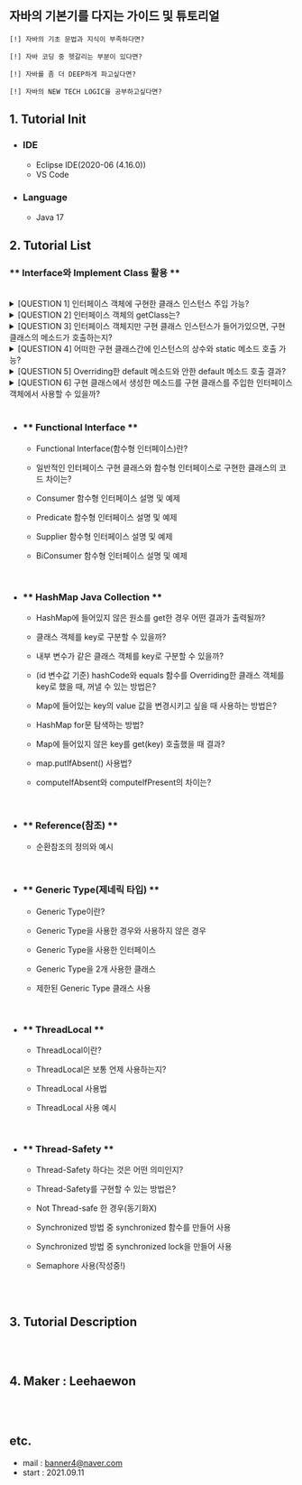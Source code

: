 ## 자바의 기본기를 다지는 가이드 및 튜토리얼

    [!] 자바의 기초 문법과 지식이 부족하다면?

    [!] 자바 코딩 중 헷갈리는 부분이 있다면?

    [!] 자바를 좀 더 DEEP하게 파고싶다면?

    [!] 자바의 NEW TECH LOGIC을 공부하고싶다면?

## 1. Tutorial Init

-   ### IDE
    -   Eclipse IDE(2020-06 (4.16.0))
    -   VS Code
-   ### Language
    -   Java 17

## 2. Tutorial List

### ** Interface와 Implement Class 활용 **
<br>
<details>
  <summary>  [QUESTION 1] 인터페이스 객체에 구현한 클래스 인스턴스 주입 가능?</summary>
  <br>
  <p>[ANSWER] 가능!</p>
</details>
<details>
  <summary>  [QUESTION 2] 인터페이스 객체의 getClass는?</summary>
    <br>
  <p>[ANSWER] samsungPhone 객체는 class interfaceSample.Samsung 클래스 입니다. <br>
[ANSWER] iPhone 객체는 class interfaceSample.IPhone 클래스 입니다.</p>
</details>
<details>
  <summary>  [QUESTION 3] 인터페이스 객체지만 구현 클래스 인스턴스가 들어가있으면, 구현 클래스의 메소드가 호출하는지?</summary>
    <br>
  <p>RESULT(samsung) : class interfaceSample.Samsung의 전화 메소드 호출!<br>
RESULT(ihpone) : class interfaceSample.IPhone의 전화 메소드 호출!
[ANSWER] 정상 호출됨!<br>
[ANSWER] iPhone 객체는 class interfaceSample.IPhone 클래스 입니다.</p>
</details>
<details>
  <summary>  [QUESTION 4] 어떠한 구현 클래스간에 인스턴스의 상수와 static 메소드 호출 가능?</summary>
    <br>
  <p>[!] 상수 호출<br>
samsung's TYPE : ELECTRONIC<br>
iPhone's TYPE : ELECTRONIC<br>
[!] static 메소드 호출<br>
samsung's telNo : X<br>
iPhone's telNo :  X<br>
SmartPhone's telNo : 010-1111-2222<br>
[ANSWER] 인터페이스 클래스로만 호출 가능(static 이니까)<br>
RESULT(ihpone) : class interfaceSample.IPhone의 전화 메소드 호출!<br>
[ANSWER] 정상 호출됨!<br>
[ANSWER] iPhone 객체는 class interfaceSample.IPhone 클래스 입니다.</p>
</details>
<details>
  <summary>  [QUESTION 5] Overriding한 default 메소드와 안한 default 메소드 호출 결과?</summary>
    <br>
  <p>[ANSWER] samsungPhone(Overriding) serialId : Samsung의 hashCode : 106642798<br>
[ANSWER] iPhone(Not Overriding) serialId : 106642798</p>
</details>
<details>
  <summary>  [QUESTION 6] 구현 클래스에서 생성한 메소드를 구현 클래스를 주입한 인터페이스 객체에서 사용할 수 있을까?</summary>
    <br>
  <p>[ANSWER] 인터페이스에서 정의되지 않았기 때문에 사용할 수 없다. 대신, downCasting을 통해 활용할 수 있다.<br>
(samsung) whoIsMyBestLeader : 이재용<br>
(iPhone) whoIsMyBestLeader : Steve Jobs</p>
</details>

<br/>

-   ### ** Functional Interface **

    -   Functional Interface(함수형 인터페이스)란?

    -   일반적인 인터페이스 구현 클래스와 함수형 인터페이스로 구현한 클래스의 코드 차이는?

    -   Consumer 함수형 인터페이스 설명 및 예제

    -   Predicate 함수형 인터페이스 설명 및 예제

    -   Supplier 함수형 인터페이스 설명 및 예제

    -   BiConsumer 함수형 인터페이스 설명 및 예제

<br/>

-   ### ** HashMap Java Collection **

    -   HashMap에 들어있지 않은 원소를 get한 경우 어떤 결과가 출력될까?

    -   클래스 객체를 key로 구분할 수 있을까?

    -   내부 변수가 같은 클래스 객체를 key로 구분할 수 있을까?

    -   (id 변수값 기준) hashCode와 equals 함수를 Overriding한 클래스 객체를 key로 했을 때, 꺼낼 수 있는 방법은?

    -   Map에 들어있는 key의 value 값을 변경시키고 싶을 때 사용하는 방법은?

    -   HashMap for문 탐색하는 방법?

    -   Map에 들어있지 않은 key를 get(key) 호출했을 때 결과?

    -   map.putIfAbsent() 사용법?

    -   computeIfAbsent와 computeIfPresent의 차이는?

<br/>

-   ### ** Reference(참조) **

    -   순환참조의 정의와 예시

<br/>

-   ### ** Generic Type(제네릭 타입) **

    -   Generic Type이란?

    -   Generic Type을 사용한 경우와 사용하지 않은 경우

    -   Generic Type을 사용한 인터페이스

    -   Generic Type을 2개 사용한 클래스

    -   제한된 Generic Type 클래스 사용

<br/>

-   ### ** ThreadLocal **

    -   ThreadLocal이란?

    -   ThreadLocal은 보통 언제 사용하는지?
    
    -   ThreadLocal 사용법

    -   ThreadLocal 사용 예시

<br/>

-   ### ** Thread-Safety **

    -   Thread-Safety 하다는 것은 어떤 의미인지?

    -   Thread-Safety를 구현할 수 있는 방법은?

    -   Not Thread-safe 한 경우(동기화X)

    -   Synchronized 방법 중 synchronized 함수를 만들어 사용

    -   Synchronized 방법 중 synchronized lock을 만들어 사용

    -   Semaphore 사용(작성중!)

<br/>

<br/>

## 3. Tutorial Description

<br/>
<br/>

## 4. Maker : Leehaewon

<br/>
<br/>

## etc.

-   mail : banner4@naver.com
-   start : 2021.09.11
